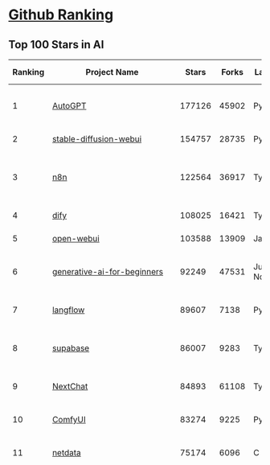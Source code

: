 [Github Ranking](../README.md)
==========

## Top 100 Stars in AI

| Ranking | Project Name | Stars | Forks | Language | Open Issues | Description | Last Commit |
| ------- | ------------ | ----- | ----- | -------- | ----------- | ----------- | ----------- |
| 1 | [AutoGPT](https://github.com/Significant-Gravitas/AutoGPT) | 177126 | 45902 | Python | 146 | AutoGPT is the vision of accessible AI for everyone, to use and to build on. Our mission is to provide the tools, so that you can focus on what matters. | 2025-07-23T03:35:35Z |
| 2 | [stable-diffusion-webui](https://github.com/AUTOMATIC1111/stable-diffusion-webui) | 154757 | 28735 | Python | 2359 | Stable Diffusion web UI | 2025-05-03T06:17:03Z |
| 3 | [n8n](https://github.com/n8n-io/n8n) | 122564 | 36917 | TypeScript | 543 | Fair-code workflow automation platform with native AI capabilities. Combine visual building with custom code, self-host or cloud, 400+ integrations. | 2025-07-23T03:55:42Z |
| 4 | [dify](https://github.com/langgenius/dify) | 108025 | 16421 | TypeScript | 683 | Production-ready platform for agentic workflow development. | 2025-07-23T03:10:44Z |
| 5 | [open-webui](https://github.com/open-webui/open-webui) | 103588 | 13909 | JavaScript | 189 | User-friendly AI Interface (Supports Ollama, OpenAI API, ...) | 2025-07-22T19:44:11Z |
| 6 | [generative-ai-for-beginners](https://github.com/microsoft/generative-ai-for-beginners) | 92249 | 47531 | Jupyter Notebook | 2 | 21 Lessons, Get Started Building with Generative AI  🔗 https://microsoft.github.io/generative-ai-for-beginners/ | 2025-07-21T04:10:42Z |
| 7 | [langflow](https://github.com/langflow-ai/langflow) | 89607 | 7138 | Python | 447 | Langflow is a powerful tool for building and deploying AI-powered agents and workflows. | 2025-07-23T04:04:42Z |
| 8 | [supabase](https://github.com/supabase/supabase) | 86007 | 9283 | TypeScript | 270 | The Postgres development platform. Supabase gives you a dedicated Postgres database to build your web, mobile, and AI applications. | 2025-07-23T00:34:37Z |
| 9 | [NextChat](https://github.com/ChatGPTNextWeb/NextChat) | 84893 | 61108 | TypeScript | 653 | ✨ Light and Fast AI Assistant. Support: Web \| iOS \| MacOS \| Android \|  Linux \| Windows | 2025-07-22T00:11:47Z |
| 10 | [ComfyUI](https://github.com/comfyanonymous/ComfyUI) | 83274 | 9225 | Python | 2410 | The most powerful and modular diffusion model GUI, api and backend with a graph/nodes interface. | 2025-07-23T03:34:54Z |
| 11 | [netdata](https://github.com/netdata/netdata) | 75174 | 6096 | C | 164 | The fastest path to AI-powered full stack observability, even for lean teams. | 2025-07-23T00:25:34Z |
| 12 | [funNLP](https://github.com/fighting41love/funNLP) | 74979 | 14922 | Python | 33 | 中英文敏感词、语言检测、中外手机/电话归属地/运营商查询、名字推断性别、手机号抽取、身份证抽取、邮箱抽取、中日文人名库、中文缩写库、拆字词典、词汇情感值、停用词、反动词表、暴恐词表、繁简体转换、英文模拟中文发音、汪峰歌词生成器、职业名称词库、同义词库、反义词库、否定词库、汽车品牌词库、汽车零件词库、连续英文切割、各种中文词向量、公司名字大全、古诗词库、IT词库、财经词库、成语词库、地名词库、历史名人词库、诗词词库、医学词库、饮食词库、法律词库、汽车词库、动物词库、中文聊天语料、中文谣言数据、百度中文问答数据集、句子相似度匹配算法集合、bert资源、文本生成&摘要相关工具、cocoNLP信息抽取工具、国内电话号码正则匹配、清华大学XLORE:中英文跨语言百科知识图谱、清华大学人工智能技术系列报告、自然语言生成、NLU太难了系列、自动对联数据及机器人、用户名黑名单列表、罪名法务名词及分类模型、微信公众号语料、cs224n深度学习自然语言处理课程、中文手写汉字识别、中文自然语言处理 语料/数据集、变量命名神器、分词语料库+代码、任务型对话英文数据集、ASR 语音数据集 + 基于深度学习的中文语音识别系统、笑声检测器、Microsoft多语言数字/单位/如日期时间识别包、中华新华字典数据库及api(包括常用歇后语、成语、词语和汉字)、文档图谱自动生成、SpaCy 中文模型、Common Voice语音识别数据集新版、神经网络关系抽取、基于bert的命名实体识别、关键词(Keyphrase)抽取包pke、基于医疗领域知识图谱的问答系统、基于依存句法与语义角色标注的事件三元组抽取、依存句法分析4万句高质量标注数据、cnocr：用来做中文OCR的Python3包、中文人物关系知识图谱项目、中文nlp竞赛项目及代码汇总、中文字符数据、speech-aligner: 从“人声语音”及其“语言文本”产生音素级别时间对齐标注的工具、AmpliGraph: 知识图谱表示学习(Python)库：知识图谱概念链接预测、Scattertext 文本可视化(python)、语言/知识表示工具：BERT & ERNIE、中文对比英文自然语言处理NLP的区别综述、Synonyms中文近义词工具包、HarvestText领域自适应文本挖掘工具（新词发现-情感分析-实体链接等）、word2word：(Python)方便易用的多语言词-词对集：62种语言/3,564个多语言对、语音识别语料生成工具：从具有音频/字幕的在线视频创建自动语音识别(ASR)语料库、构建医疗实体识别的模型（包含词典和语料标注）、单文档非监督的关键词抽取、Kashgari中使用gpt-2语言模型、开源的金融投资数据提取工具、文本自动摘要库TextTeaser: 仅支持英文、人民日报语料处理工具集、一些关于自然语言的基本模型、基于14W歌曲知识库的问答尝试--功能包括歌词接龙and已知歌词找歌曲以及歌曲歌手歌词三角关系的问答、基于Siamese bilstm模型的相似句子判定模型并提供训练数据集和测试数据集、用Transformer编解码模型实现的根据Hacker News文章标题自动生成评论、用BERT进行序列标记和文本分类的模板代码、LitBank：NLP数据集——支持自然语言处理和计算人文学科任务的100部带标记英文小说语料、百度开源的基准信息抽取系统、虚假新闻数据集、Facebook: LAMA语言模型分析，提供Transformer-XL/BERT/ELMo/GPT预训练语言模型的统一访问接口、CommonsenseQA：面向常识的英文QA挑战、中文知识图谱资料、数据及工具、各大公司内部里大牛分享的技术文档 PDF 或者 PPT、自然语言生成SQL语句（英文）、中文NLP数据增强（EDA）工具、英文NLP数据增强工具 、基于医药知识图谱的智能问答系统、京东商品知识图谱、基于mongodb存储的军事领域知识图谱问答项目、基于远监督的中文关系抽取、语音情感分析、中文ULMFiT-情感分析-文本分类-语料及模型、一个拍照做题程序、世界各国大规模人名库、一个利用有趣中文语料库 qingyun 训练出来的中文聊天机器人、中文聊天机器人seqGAN、省市区镇行政区划数据带拼音标注、教育行业新闻语料库包含自动文摘功能、开放了对话机器人-知识图谱-语义理解-自然语言处理工具及数据、中文知识图谱：基于百度百科中文页面-抽取三元组信息-构建中文知识图谱、masr: 中文语音识别-提供预训练模型-高识别率、Python音频数据增广库、中文全词覆盖BERT及两份阅读理解数据、ConvLab：开源多域端到端对话系统平台、中文自然语言处理数据集、基于最新版本rasa搭建的对话系统、基于TensorFlow和BERT的管道式实体及关系抽取、一个小型的证券知识图谱/知识库、复盘所有NLP比赛的TOP方案、OpenCLaP：多领域开源中文预训练语言模型仓库、UER：基于不同语料+编码器+目标任务的中文预训练模型仓库、中文自然语言处理向量合集、基于金融-司法领域(兼有闲聊性质)的聊天机器人、g2pC：基于上下文的汉语读音自动标记模块、Zincbase 知识图谱构建工具包、诗歌质量评价/细粒度情感诗歌语料库、快速转化「中文数字」和「阿拉伯数字」、百度知道问答语料库、基于知识图谱的问答系统、jieba_fast 加速版的jieba、正则表达式教程、中文阅读理解数据集、基于BERT等最新语言模型的抽取式摘要提取、Python利用深度学习进行文本摘要的综合指南、知识图谱深度学习相关资料整理、维基大规模平行文本语料、StanfordNLP 0.2.0：纯Python版自然语言处理包、NeuralNLP-NeuralClassifier：腾讯开源深度学习文本分类工具、端到端的封闭域对话系统、中文命名实体识别：NeuroNER vs. BertNER、新闻事件线索抽取、2019年百度的三元组抽取比赛：“科学空间队”源码、基于依存句法的开放域文本知识三元组抽取和知识库构建、中文的GPT2训练代码、ML-NLP - 机器学习(Machine Learning)NLP面试中常考到的知识点和代码实现、nlp4han:中文自然语言处理工具集(断句/分词/词性标注/组块/句法分析/语义分析/NER/N元语法/HMM/代词消解/情感分析/拼写检查、XLM：Facebook的跨语言预训练语言模型、用基于BERT的微调和特征提取方法来进行知识图谱百度百科人物词条属性抽取、中文自然语言处理相关的开放任务-数据集-当前最佳结果、CoupletAI - 基于CNN+Bi-LSTM+Attention 的自动对对联系统、抽象知识图谱、MiningZhiDaoQACorpus - 580万百度知道问答数据挖掘项目、brat rapid annotation tool: 序列标注工具、大规模中文知识图谱数据：1.4亿实体、数据增强在机器翻译及其他nlp任务中的应用及效果、allennlp阅读理解:支持多种数据和模型、PDF表格数据提取工具 、 Graphbrain：AI开源软件库和科研工具，目的是促进自动意义提取和文本理解以及知识的探索和推断、简历自动筛选系统、基于命名实体识别的简历自动摘要、中文语言理解测评基准，包括代表性的数据集&基准模型&语料库&排行榜、树洞 OCR 文字识别 、从包含表格的扫描图片中识别表格和文字、语声迁移、Python口语自然语言处理工具集(英文)、 similarity：相似度计算工具包，java编写、海量中文预训练ALBERT模型 、Transformers 2.0 、基于大规模音频数据集Audioset的音频增强 、Poplar：网页版自然语言标注工具、图片文字去除，可用于漫画翻译 、186种语言的数字叫法库、Amazon发布基于知识的人-人开放领域对话数据集 、中文文本纠错模块代码、繁简体转换 、 Python实现的多种文本可读性评价指标、类似于人名/地名/组织机构名的命名体识别数据集 、东南大学《知识图谱》研究生课程(资料)、. 英文拼写检查库 、 wwsearch是企业微信后台自研的全文检索引擎、CHAMELEON：深度学习新闻推荐系统元架构 、 8篇论文梳理BERT相关模型进展与反思、DocSearch：免费文档搜索引擎、 LIDA：轻量交互式对话标注工具 、aili - the fastest in-memory index in the East 东半球最快并发索引 、知识图谱车音工作项目、自然语言生成资源大全 、中日韩分词库mecab的Python接口库、中文文本摘要/关键词提取、汉字字符特征提取器 (featurizer)，提取汉字的特征（发音特征、字形特征）用做深度学习的特征、中文生成任务基准测评 、中文缩写数据集、中文任务基准测评 - 代表性的数据集-基准(预训练)模型-语料库-baseline-工具包-排行榜、PySS3：面向可解释AI的SS3文本分类器机器可视化工具 、中文NLP数据集列表、COPE - 格律诗编辑程序、doccano：基于网页的开源协同多语言文本标注工具 、PreNLP：自然语言预处理库、简单的简历解析器，用来从简历中提取关键信息、用于中文闲聊的GPT2模型：GPT2-chitchat、基于检索聊天机器人多轮响应选择相关资源列表(Leaderboards、Datasets、Papers)、(Colab)抽象文本摘要实现集锦(教程 、词语拼音数据、高效模糊搜索工具、NLP数据增广资源集、微软对话机器人框架 、 GitHub Typo Corpus：大规模GitHub多语言拼写错误/语法错误数据集、TextCluster：短文本聚类预处理模块 Short text cluster、面向语音识别的中文文本规范化、BLINK：最先进的实体链接库、BertPunc：基于BERT的最先进标点修复模型、Tokenizer：快速、可定制的文本词条化库、中文语言理解测评基准，包括代表性的数据集、基准(预训练)模型、语料库、排行榜、spaCy 医学文本挖掘与信息提取 、 NLP任务示例项目代码集、 python拼写检查库、chatbot-list - 行业内关于智能客服、聊天机器人的应用和架构、算法分享和介绍、语音质量评价指标(MOSNet, BSSEval, STOI, PESQ, SRMR)、 用138GB语料训练的法文RoBERTa预训练语言模型 、BERT-NER-Pytorch：三种不同模式的BERT中文NER实验、无道词典 - 有道词典的命令行版本，支持英汉互查和在线查询、2019年NLP亮点回顾、 Chinese medical dialogue data 中文医疗对话数据集 、最好的汉字数字(中文数字)-阿拉伯数字转换工具、 基于百科知识库的中文词语多词义/义项获取与特定句子词语语义消歧、awesome-nlp-sentiment-analysis - 情感分析、情绪原因识别、评价对象和评价词抽取、LineFlow：面向所有深度学习框架的NLP数据高效加载器、中文医学NLP公开资源整理 、MedQuAD：(英文)医学问答数据集、将自然语言数字串解析转换为整数和浮点数、Transfer Learning in Natural Language Processing (NLP) 、面向语音识别的中文/英文发音辞典、Tokenizers：注重性能与多功能性的最先进分词器、CLUENER 细粒度命名实体识别 Fine Grained Named Entity Recognition、 基于BERT的中文命名实体识别、中文谣言数据库、NLP数据集/基准任务大列表、nlp相关的一些论文及代码, 包括主题模型、词向量(Word Embedding)、命名实体识别(NER)、文本分类(Text Classificatin)、文本生成(Text Generation)、文本相似性(Text Similarity)计算等，涉及到各种与nlp相关的算法，基于keras和tensorflow 、Python文本挖掘/NLP实战示例、 Blackstone：面向非结构化法律文本的spaCy pipeline和NLP模型通过同义词替换实现文本“变脸” 、中文 预训练 ELECTREA 模型: 基于对抗学习 pretrain Chinese Model 、albert-chinese-ner - 用预训练语言模型ALBERT做中文NER 、基于GPT2的特定主题文本生成/文本增广、开源预训练语言模型合集、多语言句向量包、编码、标记和实现：一种可控高效的文本生成方法、 英文脏话大列表 、attnvis：GPT2、BERT等transformer语言模型注意力交互可视化、CoVoST：Facebook发布的多语种语音-文本翻译语料库，包括11种语言(法语、德语、荷兰语、俄语、西班牙语、意大利语、土耳其语、波斯语、瑞典语、蒙古语和中文)的语音、文字转录及英文译文、Jiagu自然语言处理工具 - 以BiLSTM等模型为基础，提供知识图谱关系抽取 中文分词 词性标注 命名实体识别 情感分析 新词发现 关键词 文本摘要 文本聚类等功能、用unet实现对文档表格的自动检测，表格重建、NLP事件提取文献资源列表 、 金融领域自然语言处理研究资源大列表、CLUEDatasetSearch - 中英文NLP数据集：搜索所有中文NLP数据集，附常用英文NLP数据集 、medical_NER - 中文医学知识图谱命名实体识别 、(哈佛)讲因果推理的免费书、知识图谱相关学习资料/数据集/工具资源大列表、Forte：灵活强大的自然语言处理pipeline工具集 、Python字符串相似性算法库、PyLaia：面向手写文档分析的深度学习工具包、TextFooler：针对文本分类/推理的对抗文本生成模块、Haystack：灵活、强大的可扩展问答(QA)框架、中文关键短语抽取工具 | 2024-05-10T07:38:24Z |
| 13 | [Deep-Live-Cam](https://github.com/hacksider/Deep-Live-Cam) | 71992 | 10339 | Python | 75 | real time face swap and one-click video deepfake with only a single image | 2025-07-09T09:19:26Z |
| 14 | [system-prompts-and-models-of-ai-tools](https://github.com/x1xhlol/system-prompts-and-models-of-ai-tools) | 70318 | 20045 | None | 34 | FULL v0, Cursor, Manus, Same.dev, Lovable, Devin, Replit Agent, Windsurf Agent, VSCode Agent, Dia Browser, Xcode, Trae AI, Cluely & Orchids.app (And other Open Sourced) System Prompts, Tools & AI Models. | 2025-07-22T17:38:05Z |
| 15 | [browser-use](https://github.com/browser-use/browser-use) | 66087 | 7580 | Python | 491 | 🌐 Make websites accessible for AI agents. Automate tasks online with ease. | 2025-07-22T18:29:58Z |
| 16 | [AppFlowy](https://github.com/AppFlowy-IO/AppFlowy) | 64534 | 4451 | Dart | 948 | Bring projects, wikis, and teams together with AI. AppFlowy is the AI collaborative workspace where you achieve more without losing control of your data. The leading open source Notion alternative. | 2025-07-17T09:52:43Z |
| 17 | [lobe-chat](https://github.com/lobehub/lobe-chat) | 63704 | 13244 | TypeScript | 838 | 🤯 Lobe Chat - an open-source, modern design AI chat framework. Supports multiple AI providers (OpenAI / Claude 4 / Gemini / DeepSeek / Ollama / Qwen), Knowledge Base (file upload / RAG ), one click install MCP Marketplace and Artifacts / Thinking. One-click FREE deployment of your private AI Agent application. | 2025-07-23T03:31:47Z |
| 18 | [awesome-mcp-servers](https://github.com/punkpeye/awesome-mcp-servers) | 62863 | 4943 | None | 17 | A collection of MCP servers. | 2025-07-13T14:28:25Z |
| 19 | [gemini-cli](https://github.com/google-gemini/gemini-cli) | 62685 | 5872 | TypeScript | 1128 | An open-source AI agent that brings the power of Gemini directly into your terminal. | 2025-07-23T03:41:58Z |
| 20 | [ragflow](https://github.com/infiniflow/ragflow) | 60607 | 6083 | Python | 2476 | RAGFlow is an open-source RAG (Retrieval-Augmented Generation) engine based on deep document understanding. | 2025-07-23T03:01:24Z |
| 21 | [LLMs-from-scratch](https://github.com/rasbt/LLMs-from-scratch) | 59572 | 8326 | Jupyter Notebook | 4 | Implement a ChatGPT-like LLM in PyTorch from scratch, step by step | 2025-07-23T00:21:05Z |
| 22 | [MetaGPT](https://github.com/FoundationAgents/MetaGPT) | 57400 | 6899 | Python | 13 | 🌟 The Multi-Agent Framework: First AI Software Company, Towards Natural Language Programming | 2025-06-30T11:45:55Z |
| 23 | [LLaMA-Factory](https://github.com/hiyouga/LLaMA-Factory) | 54758 | 6721 | Python | 514 | Unified Efficient Fine-Tuning of 100+ LLMs & VLMs (ACL 2024) | 2025-07-21T06:15:36Z |
| 24 | [gpt-engineer](https://github.com/AntonOsika/gpt-engineer) | 54554 | 7210 | Python | 28 | CLI platform to experiment with codegen. Precursor to: https://lovable.dev | 2025-05-14T10:15:10Z |
| 25 | [ChatGPT](https://github.com/lencx/ChatGPT) | 53917 | 6134 | Rust | 821 | 🔮 ChatGPT Desktop Application (Mac, Windows and Linux) | 2024-08-29T17:58:11Z |
| 26 | [meilisearch](https://github.com/meilisearch/meilisearch) | 52460 | 2103 | Rust | 210 | A lightning-fast search engine API bringing AI-powered hybrid search to your sites and applications. | 2025-07-22T16:28:45Z |
| 27 | [awesome-llm-apps](https://github.com/Shubhamsaboo/awesome-llm-apps) | 50982 | 5957 | Python | 4 | Collection of awesome LLM apps with AI Agents and RAG using OpenAI, Anthropic, Gemini and opensource models. | 2025-07-19T15:37:39Z |
| 28 | [crawl4ai](https://github.com/unclecode/crawl4ai) | 49262 | 4765 | Python | 159 | 🚀🤖 Crawl4AI: Open-source LLM Friendly Web Crawler & Scraper. Don't be shy, join here: https://discord.gg/jP8KfhDhyN | 2025-07-21T13:19:41Z |
| 29 | [autogen](https://github.com/microsoft/autogen) | 47720 | 7268 | Python | 388 | A programming framework for agentic AI 🤖 PyPi: autogen-agentchat Discord: https://aka.ms/autogen-discord Office Hour: https://aka.ms/autogen-officehour | 2025-07-23T03:09:27Z |
| 30 | [anything-llm](https://github.com/Mintplex-Labs/anything-llm) | 46913 | 4750 | JavaScript | 244 | The all-in-one Desktop & Docker AI application with built-in RAG, AI agents, No-code agent builder, MCP compatibility,  and more. | 2025-07-23T01:31:43Z |
| 31 | [OpenBB](https://github.com/OpenBB-finance/OpenBB) | 44259 | 3994 | Python | 44 | Investment Research for Everyone, Everywhere. | 2025-07-22T18:12:04Z |
| 32 | [JeecgBoot](https://github.com/jeecgboot/JeecgBoot) | 43405 | 15456 | Java | 32 | 🔥企业级低代码平台集成了AI应用平台，帮助企业快速实现低代码开发和构建AI应用！前后端分离架构 SpringBoot，SpringCloud、Mybatis，Ant Design4、 Vue3.0、TS+vite！强大的代码生成器让前后端代码一键生成，无需写任何代码! 引领AI低代码开发模式: AI生成->OnlineCoding-> 代码生成-> 手工MERGE，显著的提高效率，又不失灵活~ | 2025-07-22T02:08:49Z |
| 33 | [firecrawl](https://github.com/mendableai/firecrawl) | 43326 | 4086 | TypeScript | 137 | 🔥 Turn entire websites into LLM-ready markdown or structured data. Scrape, crawl and extract with a single API. | 2025-07-22T21:12:23Z |
| 34 | [unsloth](https://github.com/unslothai/unsloth) | 42455 | 3394 | Python | 667 | Fine-tuning & Reinforcement Learning for LLMs. 🦥 Train Qwen3, Llama 4, DeepSeek-R1, Gemma 3, TTS 2x faster with 70% less VRAM. | 2025-07-22T20:18:43Z |
| 35 | [ClickHouse](https://github.com/ClickHouse/ClickHouse) | 41852 | 7480 | C++ | 4275 | ClickHouse® is a real-time analytics database management system | 2025-07-23T03:01:25Z |
| 36 | [Flowise](https://github.com/FlowiseAI/Flowise) | 41820 | 21446 | TypeScript | 596 | Build AI Agents, Visually | 2025-07-22T15:20:38Z |
| 37 | [kong](https://github.com/Kong/kong) | 41350 | 4953 | Lua | 65 | 🦍 The Cloud-Native API Gateway and AI Gateway. | 2025-07-22T16:35:45Z |
| 38 | [airflow](https://github.com/apache/airflow) | 41194 | 15348 | Python | 1287 | Apache Airflow - A platform to programmatically author, schedule, and monitor workflows | 2025-07-23T02:58:36Z |
| 39 | [ailearning](https://github.com/apachecn/ailearning) | 41162 | 11579 | Python | 2 | AiLearning：数据分析+机器学习实战+线性代数+PyTorch+NLTK+TF2 | 2024-11-12T16:21:55Z |
| 40 | [ColossalAI](https://github.com/hpcaitech/ColossalAI) | 41045 | 4525 | Python | 432 | Making large AI models cheaper, faster and more accessible | 2025-07-22T07:47:52Z |
| 41 | [GitHubDaily](https://github.com/GitHubDaily/GitHubDaily) | 39183 | 4074 | None | 379 | 坚持分享 GitHub 上高质量、有趣实用的开源技术教程、开发者工具、编程网站、技术资讯。A list cool, interesting projects of GitHub. | 2025-03-20T08:54:47Z |
| 42 | [AI-For-Beginners](https://github.com/microsoft/AI-For-Beginners) | 39033 | 7463 | Jupyter Notebook | 25 | 12 Weeks, 24 Lessons, AI for All! | 2025-06-25T19:07:05Z |
| 43 | [ai-hedge-fund](https://github.com/virattt/ai-hedge-fund) | 38383 | 6760 | Python | 24 | An AI Hedge Fund Team | 2025-07-22T21:36:14Z |
| 44 | [MoneyPrinterTurbo](https://github.com/harry0703/MoneyPrinterTurbo) | 38238 | 5510 | Python | 172 | 利用AI大模型，一键生成高清短视频 Generate short videos with one click using AI LLM. | 2025-06-11T06:34:54Z |
| 45 | [chatgpt-on-wechat](https://github.com/zhayujie/chatgpt-on-wechat) | 38203 | 9331 | Python | 299 | 基于大模型搭建的聊天机器人，同时支持 微信公众号、企业微信应用、飞书、钉钉 等接入，可选择ChatGPT/Claude/DeepSeek/文心一言/讯飞星火/通义千问/ Gemini/GLM-4/Kimi/LinkAI，能处理文本、语音和图片，访问操作系统和互联网，支持基于自有知识库进行定制企业智能客服。 | 2025-06-29T14:41:10Z |
| 46 | [quivr](https://github.com/QuivrHQ/quivr) | 38162 | 3655 | Python | 2 | Opiniated RAG for integrating GenAI in your apps 🧠   Focus on your product rather than the RAG. Easy integration in existing products with customisation!  Any LLM: GPT4, Groq, Llama. Any Vectorstore: PGVector, Faiss. Any Files. Anyway you want.  | 2025-07-09T12:55:23Z |
| 47 | [upscayl](https://github.com/upscayl/upscayl) | 38146 | 1760 | TypeScript | 54 | 🆙 Upscayl - #1 Free and Open Source AI Image Upscaler for Linux, MacOS and Windows. | 2025-07-22T15:40:09Z |
| 48 | [ray](https://github.com/ray-project/ray) | 38129 | 6632 | Python | 2673 | Ray is an AI compute engine. Ray consists of a core distributed runtime and a set of AI Libraries for accelerating ML workloads. | 2025-07-23T03:26:07Z |
| 49 | [photoprism](https://github.com/photoprism/photoprism) | 37939 | 2115 | Go | 414 | AI-Powered Photos App for the Decentralized Web 🌈💎✨ | 2025-07-23T00:33:13Z |
| 50 | [Open-Assistant](https://github.com/LAION-AI/Open-Assistant) | 37424 | 3285 | Python | 228 | OpenAssistant is a chat-based assistant that understands tasks, can interact with third-party systems, and retrieve information dynamically to do so. | 2024-08-17T01:55:35Z |
| 51 | [mem0](https://github.com/mem0ai/mem0) | 37207 | 3824 | Python | 362 | Universal memory layer for AI Agents; Announcing OpenMemory MCP - local and secure memory management. | 2025-07-16T06:18:57Z |
| 52 | [MockingBird](https://github.com/babysor/MockingBird) | 36472 | 5260 | Python | 476 | 🚀AI拟声: 5秒内克隆您的声音并生成任意语音内容 Clone a voice in 5 seconds to generate arbitrary speech in real-time | 2024-11-15T05:00:29Z |
| 53 | [google-research](https://github.com/google-research/google-research) | 36067 | 8149 | Jupyter Notebook | 1062 | Google Research | 2025-07-17T17:37:13Z |
| 54 | [chatbox](https://github.com/chatboxai/chatbox) | 35884 | 3434 | TypeScript | 775 | User-friendly Desktop Client App for AI Models/LLMs (GPT, Claude, Gemini, Ollama...) | 2025-07-22T06:21:52Z |
| 55 | [aider](https://github.com/Aider-AI/aider) | 35839 | 3290 | Python | 954 | aider is AI pair programming in your terminal | 2025-07-18T11:05:54Z |
| 56 | [mindsdb](https://github.com/mindsdb/mindsdb) | 34739 | 5588 | Python | 41 | AI's query engine - Platform for building AI that can answer questions over large scale federated data. - The only MCP Server you'll ever need | 2025-07-23T00:28:44Z |
| 57 | [crewAI](https://github.com/crewAIInc/crewAI) | 34694 | 4646 | Python | 52 | Framework for orchestrating role-playing, autonomous AI agents. By fostering collaborative intelligence, CrewAI empowers agents to work together seamlessly, tackling complex tasks. | 2025-07-23T01:42:59Z |
| 58 | [docling](https://github.com/docling-project/docling) | 34624 | 2329 | Python | 426 | Get your documents ready for gen AI | 2025-07-22T16:45:49Z |
| 59 | [AgentGPT](https://github.com/reworkd/AgentGPT) | 34548 | 9447 | TypeScript | 129 | 🤖 Assemble, configure, and deploy autonomous AI Agents in your browser. | 2025-04-29T01:19:32Z |
| 60 | [gold-miner](https://github.com/xitu/gold-miner) | 34205 | 5044 | None | 9 | 🥇掘金翻译计划，可能是世界最大最好的英译中技术社区，最懂读者和译者的翻译平台： | 2024-04-17T09:44:37Z |
| 61 | [LocalAI](https://github.com/mudler/LocalAI) | 34029 | 2649 | Go | 422 | :robot: The free, Open Source alternative to OpenAI, Claude and others. Self-hosted and local-first. Drop-in replacement for OpenAI,  running on consumer-grade hardware. No GPU required. Runs gguf, transformers, diffusers and many more models architectures. Features: Generate Text, Audio, Video, Images, Voice Cloning, Distributed, P2P inference | 2025-07-22T21:12:07Z |
| 62 | [gpt-pilot](https://github.com/Pythagora-io/gpt-pilot) | 33211 | 3394 | Python | 236 | The first real AI developer | 2025-03-04T06:26:32Z |
| 63 | [Fabric](https://github.com/danielmiessler/Fabric) | 32731 | 3366 | JavaScript | 168 | Fabric is an open-source framework for augmenting humans using AI. It provides a modular system for solving specific problems using a crowdsourced set of AI prompts that can be used anywhere. | 2025-07-22T04:55:43Z |
| 64 | [cursor-free-vip](https://github.com/yeongpin/cursor-free-vip) | 32671 | 4053 | Python | 512 | [Support 0.49.x]（Reset Cursor AI MachineID & Bypass Higher Token Limit） Cursor Ai ，自动重置机器ID ， 免费升级使用Pro功能: You've reached your trial request limit. / Too many free trial accounts used on this machine. Please upgrade to pro. We have this limit in place to prevent abuse. Please let us know if you believe this is a mistake. | 2025-06-18T02:18:31Z |
| 65 | [ruoyi-vue-pro](https://github.com/YunaiV/ruoyi-vue-pro) | 32392 | 6951 | Java | 9 | 🔥 官方推荐 🔥 RuoYi-Vue 全新 Pro 版本，优化重构所有功能。基于 Spring Boot + MyBatis Plus + Vue & Element 实现的后台管理系统 + 微信小程序，支持 RBAC 动态权限、数据权限、SaaS 多租户、Flowable 工作流、三方登录、支付、短信、商城、CRM、ERP、AI 大模型等功能。你的 ⭐️ Star ⭐️，是作者生发的动力！ | 2025-07-19T11:44:36Z |
| 66 | [spaCy](https://github.com/explosion/spaCy) | 32019 | 4540 | Python | 162 | 💫 Industrial-strength Natural Language Processing (NLP) in Python | 2025-05-28T15:28:05Z |
| 67 | [chatbot-ui](https://github.com/mckaywrigley/chatbot-ui) | 31873 | 9206 | TypeScript | 173 | AI chat for any model. | 2024-08-03T00:38:07Z |
| 68 | [nacos](https://github.com/alibaba/nacos) | 31797 | 13099 | Java | 255 | an easy-to-use dynamic service discovery, configuration and service management platform for building AI cloud native applications. | 2025-07-22T11:10:21Z |
| 69 | [tabby](https://github.com/TabbyML/tabby) | 31791 | 1533 | Rust | 199 | Self-hosted AI coding assistant | 2025-07-18T20:03:52Z |
| 70 | [ai-agents-for-beginners](https://github.com/microsoft/ai-agents-for-beginners) | 31788 | 9258 | Jupyter Notebook | 9 | 11 Lessons to Get Started Building AI Agents | 2025-07-16T18:30:58Z |
| 71 | [fairseq](https://github.com/facebookresearch/fairseq) | 31659 | 6571 | Python | 1189 | Facebook AI Research Sequence-to-Sequence Toolkit written in Python. | 2025-06-10T21:41:39Z |
| 72 | [awesome-cursorrules](https://github.com/PatrickJS/awesome-cursorrules) | 31314 | 2568 | MDX | 34 | 📄  Configuration files that enhance Cursor AI editor experience with custom rules and behaviors | 2025-07-01T20:51:06Z |
| 73 | [netron](https://github.com/lutzroeder/netron) | 31002 | 2958 | JavaScript | 22 | Visualizer for neural network, deep learning and machine learning models | 2025-07-22T22:42:04Z |
| 74 | [cursor](https://github.com/cursor/cursor) | 30843 | 1984 | None | 1933 | The AI Code Editor | 2024-10-13T19:23:26Z |
| 75 | [khoj](https://github.com/khoj-ai/khoj) | 30583 | 1749 | Python | 75 | Your AI second brain. Self-hostable. Get answers from the web or your docs. Build custom agents, schedule automations, do deep research. Turn any online or local LLM into your personal, autonomous AI (gpt, claude, gemini, llama, qwen, mistral). Get started - free. | 2025-07-20T02:32:45Z |
| 76 | [agno](https://github.com/agno-agi/agno) | 30500 | 3891 | Python | 98 | Full-stack framework for building Multi-Agent Systems with memory, knowledge and reasoning. | 2025-07-23T01:24:40Z |
| 77 | [AI-Expert-Roadmap](https://github.com/AMAI-GmbH/AI-Expert-Roadmap) | 30111 | 2534 | JavaScript | 20 | Roadmap to becoming an Artificial Intelligence Expert in 2022 | 2023-12-31T02:20:16Z |
| 78 | [roop](https://github.com/s0md3v/roop) | 30062 | 6816 | Python | 0 | one-click face swap | 2024-08-19T12:57:17Z |
| 79 | [Folo](https://github.com/RSSNext/Folo) | 30036 | 1343 | TypeScript | 152 | 🧡 Follow everything in one place | 2025-07-23T03:23:47Z |
| 80 | [pytorch-lightning](https://github.com/Lightning-AI/pytorch-lightning) | 29840 | 3545 | Python | 960 | Pretrain, finetune ANY AI model of ANY size on multiple GPUs, TPUs with zero code changes. | 2025-07-22T15:56:02Z |
| 81 | [Mr.-Ranedeer-AI-Tutor](https://github.com/JushBJJ/Mr.-Ranedeer-AI-Tutor) | 29605 | 3383 | None | 13 | A GPT-4 AI Tutor Prompt for customizable personalized learning experiences. | 2025-06-14T06:58:48Z |
| 82 | [exo](https://github.com/exo-explore/exo) | 29053 | 1842 | Python | 356 | Run your own AI cluster at home with everyday devices 📱💻 🖥️⌚ | 2025-03-21T22:23:32Z |
| 83 | [Jobs_Applier_AI_Agent_AIHawk](https://github.com/feder-cr/Jobs_Applier_AI_Agent_AIHawk) | 28467 | 4299 | Python | 11 | AIHawk aims to easy job hunt process by automating the job application process. Utilizing artificial intelligence, it enables users to apply for multiple jobs in a tailored way. | 2025-05-28T13:24:12Z |
| 84 | [LibreChat](https://github.com/danny-avila/LibreChat) | 28339 | 5108 | TypeScript | 159 | Enhanced ChatGPT Clone: Features Agents, DeepSeek, Anthropic, AWS, OpenAI, Responses API, Azure, Groq, o1, GPT-4o, Mistral, OpenRouter, Vertex AI, Gemini, Artifacts, AI model switching, message search, Code Interpreter, langchain, DALL-E-3, OpenAPI Actions, Functions, Secure Multi-User Auth, Presets, open-source for self-hosting. Active project. | 2025-07-23T03:00:17Z |
| 85 | [continue](https://github.com/continuedev/continue) | 27812 | 3167 | TypeScript | 946 | ⏩ Create, share, and use custom AI code assistants with our open-source IDE extensions and hub of rules, tools, and models | 2025-07-23T01:37:17Z |
| 86 | [llm-app](https://github.com/pathwaycom/llm-app) | 27571 | 792 | Jupyter Notebook | 5 | Ready-to-run cloud templates for RAG, AI pipelines, and enterprise search with live data. 🐳Docker-friendly.⚡Always in sync with Sharepoint, Google Drive, S3, Kafka, PostgreSQL, real-time data APIs, and more. | 2025-05-16T07:58:43Z |
| 87 | [so-vits-svc](https://github.com/svc-develop-team/so-vits-svc) | 27420 | 5017 | Python | 21 | SoftVC VITS Singing Voice Conversion | 2023-11-11T13:11:31Z |
| 88 | [qlib](https://github.com/microsoft/qlib) | 27417 | 4212 | Python | 247 | Qlib is an AI-oriented Quant investment platform that aims to use AI tech to empower Quant Research, from exploring ideas to implementing productions. Qlib supports diverse ML modeling paradigms, including supervised learning, market dynamics modeling, and RL, and is now equipped with https://github.com/microsoft/RD-Agent to automate R&D process. | 2025-07-11T09:30:55Z |
| 89 | [nx](https://github.com/nrwl/nx) | 26414 | 2559 | TypeScript | 608 | An AI-first build platform that connects everything from your editor to CI. Helping you deliver fast, without breaking things. | 2025-07-22T23:09:13Z |
| 90 | [generative-models](https://github.com/Stability-AI/generative-models) | 26200 | 2921 | Python | 269 | Generative Models by Stability AI | 2025-05-20T14:53:33Z |
| 91 | [PDFMathTranslate](https://github.com/Byaidu/PDFMathTranslate) | 25887 | 2244 | Python | 111 | PDF scientific paper translation with preserved formats - 基于 AI 完整保留排版的 PDF 文档全文双语翻译，支持 Google/DeepL/Ollama/OpenAI 等服务，提供 CLI/GUI/MCP/Docker/Zotero | 2025-07-21T14:58:04Z |
| 92 | [Genesis](https://github.com/Genesis-Embodied-AI/Genesis) | 25871 | 2357 | Python | 110 | A generative world for general-purpose robotics & embodied AI learning. | 2025-07-22T18:23:34Z |
| 93 | [500-AI-Machine-learning-Deep-learning-Computer-vision-NLP-Projects-with-code](https://github.com/ashishpatel26/500-AI-Machine-learning-Deep-learning-Computer-vision-NLP-Projects-with-code) | 25599 | 5930 | None | 42 | 500 AI Machine learning Deep learning Computer vision NLP Projects with code | 2024-07-26T13:06:49Z |
| 94 | [composio](https://github.com/ComposioHQ/composio) | 25574 | 4392 | TypeScript | 49 | Composio equips your AI agents & LLMs with 100+ high-quality integrations via function calling | 2025-07-23T01:25:37Z |
| 95 | [InvokeAI](https://github.com/invoke-ai/InvokeAI) | 25547 | 2618 | TypeScript | 746 | Invoke is a leading creative engine for Stable Diffusion models, empowering professionals, artists, and enthusiasts to generate and create visual media using the latest AI-driven technologies. The solution offers an industry leading WebUI, and serves as the foundation for multiple commercial products. | 2025-07-23T02:30:31Z |
| 96 | [semantic-kernel](https://github.com/microsoft/semantic-kernel) | 25514 | 4068 | C# | 453 | Integrate cutting-edge LLM technology quickly and easily into your apps | 2025-07-23T04:07:36Z |
| 97 | [FastGPT](https://github.com/labring/FastGPT) | 25204 | 6471 | TypeScript | 576 | FastGPT is a knowledge-based platform built on the LLMs, offers a comprehensive suite of out-of-the-box capabilities such as data processing, RAG retrieval, and visual AI workflow orchestration, letting you easily develop and deploy complex question-answering systems without the need for extensive setup or configuration. | 2025-07-23T04:02:07Z |
| 98 | [qdrant](https://github.com/qdrant/qdrant) | 24841 | 1713 | Rust | 337 | Qdrant - High-performance, massive-scale Vector Database and Vector Search Engine for the next generation of AI. Also available in the cloud https://cloud.qdrant.io/ | 2025-07-22T22:51:42Z |
| 99 | [kratos](https://github.com/go-kratos/kratos) | 24620 | 4092 | Go | 18 | Your ultimate Go microservices framework for the cloud-native era. | 2025-07-18T17:41:33Z |
| 100 | [modular](https://github.com/modular/modular) | 24546 | 2668 | Mojo | 662 | The Modular Platform (includes MAX & Mojo) | 2025-07-22T10:34:26Z |

